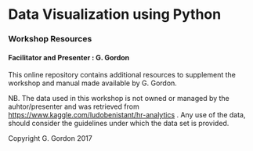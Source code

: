 # Data Visualization using Python
### Workshop Resources
#### Facilitator and Presenter : G. Gordon

This online repository contains additional resources to supplement the workshop and manual made available by G. Gordon. 

NB. The data used in this workshop is not owned or managed by the auhtor/presenter and was retrieved from https://www.kaggle.com/ludobenistant/hr-analytics . Any use of the data, should consider the guidelines under which the data set is provided.

Copyright G. Gordon 2017

